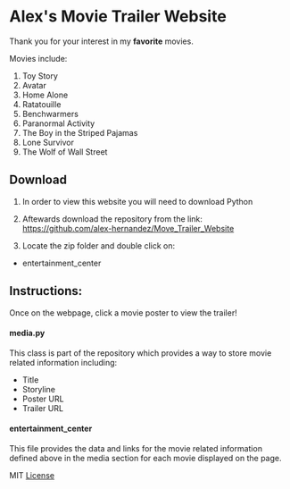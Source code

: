 # Alex's Movie Trailer Website

Thank you for your interest in my **favorite** movies.

Movies include:
1. Toy Story
2. Avatar
3. Home Alone
4. Ratatouille
5. Benchwarmers
6. Paranormal Activity
7. The Boy in the Striped Pajamas
8. Lone Survivor
9. The Wolf of Wall Street

## Download

1. In order to view this website you will need to download Python

2. Aftewards download the repository from the link:
https://github.com/alex-hernandez/Move_Trailer_Website

3. Locate the zip folder and double click on:

* entertainment_center

## Instructions:

Once on the webpage, click a movie poster to view the trailer!

#### media.py
This class is part of the repository which provides a way to store movie related information including:

* Title
* Storyline
* Poster URL
* Trailer URL

#### entertainment_center
This file provides the data and links for the movie related information
defined above in the media section for each movie displayed on the page.

MIT [License](https://github.com/alex-hernandez/Move_Trailer_Website/blob/master/LICENSE)
